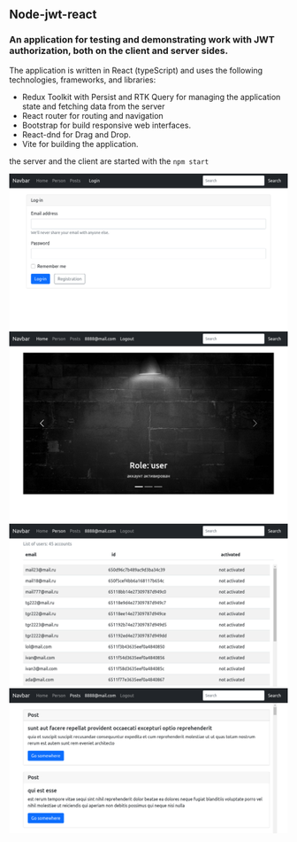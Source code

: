 ## Node-jwt-react

### An application for testing and demonstrating work with JWT authorization, both on the client and server sides.
The application is written in React (typeScript) and uses the following technologies, frameworks, and libraries:
- Redux Toolkit with Persist and RTK Query for managing the application state and fetching data from the server
- React router for routing and navigation
- Bootstrap for build responsive web interfaces.
- React-dnd for Drag and Drop.
- Vite for building the application.

the server and the client are started with the `npm start` 

![screen](https://github.com/DukeKunYura/node-jwt-react/blob/master/client/src/img/01-24-30.png)
![screen](https://github.com/DukeKunYura/node-jwt-react/blob/master/client/src/img/01-22-39.png)
![screen](https://github.com/DukeKunYura/node-jwt-react/blob/master/client/src/img/01-26-13.png)
![screen](https://github.com/DukeKunYura/node-jwt-react/blob/master/client/src/img/01-28-49.png)
